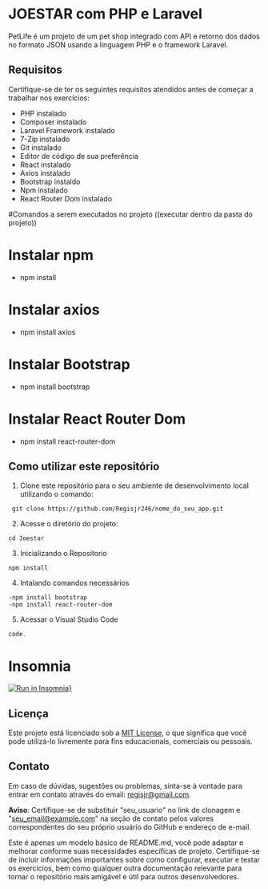 # JOESTAR com PHP e Laravel

PetLife é um projeto de um pet shop integrado com API e retorno dos dados no formato JSON usando a linguagem PHP e o framework Laravel.

## Requisitos

Certifique-se de ter os seguintes requisitos atendidos antes de começar a trabalhar nos exercícios:

- PHP instalado
- Composer instalado
- Laravel Framework instalado
- 7-Zip instalado
- Git instalado
- Editor de código de sua preferência
- React instalado
- Axios instalado
- Bootstrap instaldo
- Npm instalado
- React Router Dom instalado

#Comandos a serem executados no projeto ((executar dentro da pasta do projeto))

# Instalar npm
- npm install


# Instalar axios 
- npm install axios

# Instalar Bootstrap 
- npm install bootstrap

# Instalar React Router Dom
- npm install react-router-dom


## Como utilizar este repositório

1. Clone este repositório para o seu ambiente de desenvolvimento local utilizando o comando:
```
 git clone https://github.com/Regisjr246/nome_do_seu_app.git
```
2. Acesse o diretório do projeto:
```
cd Joestar
```
3. Inicializando o Repositorio 
```
npm install
```
4. Intalando comandos necessários
``` - npm install axios 
-npm install bootstrap
-npm install react-router-dom

```
5. Acessar o Visual Studio Code
```
code.
```
# Insomnia 
[![Run in Insomnia}](https://insomnia.rest/images/run.svg)](https://insomnia.rest/run/?label=Joestar&uri=%7B%22_type%22%3A%22export%22%2C%22__export_format%22%3A4%2C%22__export_date%22%3A%222023-11-23T17%3A16%3A10.086Z%22%2C%22__export_source%22%3A%22insomnia.desktop.app%3Av2022.7.5%22%2C%22resources%22%3A%5B%7B%22_id%22%3A%22req_643569000f7e46a8a79b33af5749b5a9%22%2C%22parentId%22%3A%22wrk_92e863e4021049178340991bd9cdc9ef%22%2C%22modified%22%3A1674483403831%2C%22created%22%3A1674483403831%2C%22url%22%3A%22%22%2C%22name%22%3A%22New%20Request%22%2C%22description%22%3A%22%22%2C%22method%22%3A%22GET%22%2C%22body%22%3A%7B%7D%2C%22parameters%22%3A%5B%5D%2C%22headers%22%3A%5B%5D%2C%22authentication%22%3A%7B%7D%2C%22metaSortKey%22%3A-1674483403831%2C%22isPrivate%22%3Afalse%2C%22settingStoreCookies%22%3Atrue%2C%22settingSendCookies%22%3Atrue%2C%22settingDisableRenderRequestBody%22%3Afalse%2C%22settingEncodeUrl%22%3Atrue%2C%22settingRebuildPath%22%3Atrue%2C%22settingFollowRedirects%22%3A%22global%22%2C%22_type%22%3A%22request%22%7D%2C%7B%22_id%22%3A%22wrk_92e863e4021049178340991bd9cdc9ef%22%2C%22parentId%22%3Anull%2C%22modified%22%3A1674483403822%2C%22created%22%3A1674483403822%2C%22name%22%3A%22New%20Document%22%2C%22description%22%3A%22%22%2C%22scope%22%3A%22design%22%2C%22_type%22%3A%22workspace%22%7D%2C%7B%22_id%22%3A%22req_c3f9fb98c0b140ea936994b84ba9d590%22%2C%22parentId%22%3A%22fld_01e54ba39d8247bc880762147988532b%22%2C%22modified%22%3A1697561288196%2C%22created%22%3A1697560716255%2C%22url%22%3A%22127.0.0.1%3A8000%2Fapi%2Fcadastro%22%2C%22name%22%3A%22CADASTRO%22%2C%22description%22%3A%22%22%2C%22method%22%3A%22POST%22%2C%22body%22%3A%7B%22mimeType%22%3A%22application%2Fjson%22%2C%22text%22%3A%22%7B%5Cn%5Ct%5Cn%5Ct%5Cn%5Ct%5C%22nome%5C%22%3A%5C%22dragojjjjn%5C%22%2C%5Cn%5Ct%5C%22celular%5C%22%3A%5C%2218981953856%5C%22%2C%5Cn%5Ct%5C%22email%5C%22%3A%5C%22regisjr246%40gmail.com%5C%22%2C%5Cn%5C%22cpf%5C%22%3A%5C%2242394425830%5C%22%2C%5Cn%5Ct%5C%22dataNascimento%5C%22%3A%5C%222000-01-01%5C%22%2C%5Cn%5Ct%5C%22cidade%5C%22%3A%5C%22sao%20Pauilo%5C%22%2C%5Cn%5Ct%5C%22estado%5C%22%3A%5C%22SP%5C%22%2C%5Cn%5Ct%5C%22pais%5C%22%3A%5C%22Brasil%5C%22%2C%5Cn%5Ct%5C%22rua%5C%22%3A%5C%22dagonnn%5C%22%2C%5Cn%5Ct%5C%22nuemro%5C%22%3A%5C%22444%5C%22%2C%5Cn%5Ct%5C%22bairro%5C%22%3A%5C%22renascer%5C%22%2C%5Cn%5Ct%5C%22cep%5C%22%3A%5C%2219470000%5C%22%2C%5Cn%5Ct%5C%22complemento%5C%22%3A%5C%22draogn%5C%22%2C%5Cn%5Ct%5C%22password%5C%22%3A%2012345644%5C%22%5Ct%5Cn%22%7D%2C%22parameters%22%3A%5B%5D%2C%22headers%22%3A%5B%7B%22name%22%3A%22Content-Type%22%2C%22value%22%3A%22application%2Fjson%22%7D%5D%2C%22authentication%22%3A%7B%7D%2C%22metaSortKey%22%3A-1697560716255%2C%22isPrivate%22%3Afalse%2C%22settingStoreCookies%22%3Atrue%2C%22settingSendCookies%22%3Atrue%2C%22settingDisableRenderRequestBody%22%3Afalse%2C%22settingEncodeUrl%22%3Atrue%2C%22settingRebuildPath%22%3Atrue%2C%22settingFollowRedirects%22%3A%22global%22%2C%22_type%22%3A%22request%22%7D%2C%7B%22_id%22%3A%22fld_01e54ba39d8247bc880762147988532b%22%2C%22parentId%22%3A%22wrk_92e863e4021049178340991bd9cdc9ef%22%2C%22modified%22%3A1697560714424%2C%22created%22%3A1697560714424%2C%22name%22%3A%22CLIENTES%22%2C%22description%22%3A%22%22%2C%22environment%22%3A%7B%7D%2C%22environmentPropertyOrder%22%3Anull%2C%22metaSortKey%22%3A-1697560714424%2C%22_type%22%3A%22request_group%22%7D%2C%7B%22_id%22%3A%22req_d1a4503e59c7487b9c8772e728afd3bd%22%2C%22parentId%22%3A%22fld_cc6a71b8874840579d046378401235d1%22%2C%22modified%22%3A1700755908462%2C%22created%22%3A1697561500769%2C%22url%22%3A%22127.0.0.1%3A8000%2Fapi%2FcadastroCliente%22%2C%22name%22%3A%22Cadastro%20Cliente%22%2C%22description%22%3A%22%22%2C%22method%22%3A%22POST%22%2C%22body%22%3A%7B%22mimeType%22%3A%22application%2Fjson%22%2C%22text%22%3A%22%7B%5Cn%5Ct%20%20%20%20%20%20%20%20%5C%22nome%5C%22%3A%5C%22dragon%5C%22%2C%5Cn%20%20%20%20%20%20%20%20%5C%22celular%5C%22%3A%5C%2218981953856%5C%22%2C%5Cn%20%20%20%20%20%20%20%20%5C%22email%5C%22%3A%5C%22regisjr246%40gmail.com%5C%22%2C%5Cn%20%20%20%20%20%20%20%20%5C%22cpf%5C%22%3A%5C%2242394425830%5C%22%2C%5Cn%20%20%20%20%20%20%20%20%5C%22dataNascimento%5C%22%3A%5C%22200-01-01%5C%22%2C%5Cn%20%20%20%20%20%20%20%20%5C%22cidade%5C%22%3A%5C%22DFGHJK%5C%22%2C%5Cn%20%20%20%20%20%20%20%20%5C%22estado%5C%22%3A%5C%22SP%5C%22%2C%5Cn%20%20%20%20%20%20%20%20%5C%22pais%5C%22%3A%5C%22dfgvhbjn%5C%22%2C%5Cn%20%20%20%20%20%20%20%20%5C%22rua%5C%22%3A%5C%22dxfcgvhbnm%5C%22%2C%5Cn%20%20%20%20%20%20%20%20%5C%22numero%5C%22%3A%5C%22222%5C%22%2C%5Cn%20%20%20%20%20%20%20%20%5C%22bairro%5C%22%3A%5C%22dsfghj%5C%22%2C%5Cn%20%20%20%20%20%20%20%20%5C%22cep%5C%22%3A%5C%2219470000%5C%22%2C%5Cn%20%20%20%20%20%20%20%20%5C%22complemento%5C%22%3A%5C%22asdfgh%5C%22%2C%5Cn%20%20%20%20%20%20%20%20%5C%22password%5C%22%3A%5C%221111%5C%22%5Cn%7D%22%7D%2C%22parameters%22%3A%5B%5D%2C%22headers%22%3A%5B%7B%22name%22%3A%22Content-Type%22%2C%22value%22%3A%22application%2Fjson%22%7D%5D%2C%22authentication%22%3A%7B%7D%2C%22metaSortKey%22%3A-1697561500769%2C%22isPrivate%22%3Afalse%2C%22settingStoreCookies%22%3Atrue%2C%22settingSendCookies%22%3Atrue%2C%22settingDisableRenderRequestBody%22%3Afalse%2C%22settingEncodeUrl%22%3Atrue%2C%22settingRebuildPath%22%3Atrue%2C%22settingFollowRedirects%22%3A%22global%22%2C%22_type%22%3A%22request%22%7D%2C%7B%22_id%22%3A%22fld_cc6a71b8874840579d046378401235d1%22%2C%22parentId%22%3A%22wrk_1f1661f243c74be58d95ce19897cf9d2%22%2C%22modified%22%3A1697561492819%2C%22created%22%3A1697561492819%2C%22name%22%3A%22Clientes%22%2C%22description%22%3A%22%22%2C%22environment%22%3A%7B%7D%2C%22environmentPropertyOrder%22%3Anull%2C%22metaSortKey%22%3A-1697561492819%2C%22_type%22%3A%22request_group%22%7D%2C%7B%22_id%22%3A%22wrk_1f1661f243c74be58d95ce19897cf9d2%22%2C%22parentId%22%3Anull%2C%22modified%22%3A1694708199871%2C%22created%22%3A1694708199871%2C%22name%22%3A%22My%20Collection%22%2C%22description%22%3A%22%22%2C%22scope%22%3A%22collection%22%2C%22_type%22%3A%22workspace%22%7D%2C%7B%22_id%22%3A%22req_bfc6f58001aa4161a477032079fbd1db%22%2C%22parentId%22%3A%22fld_cc6a71b8874840579d046378401235d1%22%2C%22modified%22%3A1700755978011%2C%22created%22%3A1697562681135%2C%22url%22%3A%22127.0.0.1%3A8000%2Fapi%2FCPF%22%2C%22name%22%3A%22Bucar%20cpf%22%2C%22description%22%3A%22%22%2C%22method%22%3A%22POST%22%2C%22body%22%3A%7B%22mimeType%22%3A%22application%2Fjson%22%2C%22text%22%3A%22%5Cn%7B%5Cn%5Ct%5C%22cpf%5C%22%3A%5C%2223%5C%22%5Cn%7D%22%7D%2C%22parameters%22%3A%5B%5D%2C%22headers%22%3A%5B%7B%22name%22%3A%22Content-Type%22%2C%22value%22%3A%22application%2Fjson%22%7D%5D%2C%22authentication%22%3A%7B%7D%2C%22metaSortKey%22%3A-1697561498409%2C%22isPrivate%22%3Afalse%2C%22settingStoreCookies%22%3Atrue%2C%22settingSendCookies%22%3Atrue%2C%22settingDisableRenderRequestBody%22%3Afalse%2C%22settingEncodeUrl%22%3Atrue%2C%22settingRebuildPath%22%3Atrue%2C%22settingFollowRedirects%22%3A%22global%22%2C%22_type%22%3A%22request%22%7D%2C%7B%22_id%22%3A%22req_75cc83799e6343c1a165306a2be66a56%22%2C%22parentId%22%3A%22fld_cc6a71b8874840579d046378401235d1%22%2C%22modified%22%3A1700756027843%2C%22created%22%3A1697562728248%2C%22url%22%3A%22127.0.0.1%3A8000%2Fapi%2Ftelefone%22%2C%22name%22%3A%22Bucar%20telefone%22%2C%22description%22%3A%22%22%2C%22method%22%3A%22POST%22%2C%22body%22%3A%7B%22mimeType%22%3A%22application%2Fjson%22%2C%22text%22%3A%22%7B%5Cn%5Ct%5C%22celular%5C%22%3A%5C%2210000000000000000000%5C%22%5Cn%7D%22%7D%2C%22parameters%22%3A%5B%5D%2C%22headers%22%3A%5B%7B%22name%22%3A%22Content-Type%22%2C%22value%22%3A%22application%2Fjson%22%7D%5D%2C%22authentication%22%3A%7B%7D%2C%22metaSortKey%22%3A-1697561497229%2C%22isPrivate%22%3Afalse%2C%22settingStoreCookies%22%3Atrue%2C%22settingSendCookies%22%3Atrue%2C%22settingDisableRenderRequestBody%22%3Afalse%2C%22settingEncodeUrl%22%3Atrue%2C%22settingRebuildPath%22%3Atrue%2C%22settingFollowRedirects%22%3A%22global%22%2C%22_type%22%3A%22request%22%7D%2C%7B%22_id%22%3A%22req_add7d5b73097492d86b72cdebe8ec912%22%2C%22parentId%22%3A%22fld_cc6a71b8874840579d046378401235d1%22%2C%22modified%22%3A1700759656797%2C%22created%22%3A1697562763859%2C%22url%22%3A%22127.0.0.1%3A8000%2Fapi%2FbuscarNomecliente%22%2C%22name%22%3A%22Bucar%20por%20nome%22%2C%22description%22%3A%22%22%2C%22method%22%3A%22POST%22%2C%22body%22%3A%7B%22mimeType%22%3A%22application%2Fjson%22%2C%22text%22%3A%22%5Cn%7B%5Cn%5Ct%5C%22nome%5C%22%3A%5C%22r%5C%22%5Cn%7D%22%7D%2C%22parameters%22%3A%5B%5D%2C%22headers%22%3A%5B%7B%22name%22%3A%22Content-Type%22%2C%22value%22%3A%22application%2Fjson%22%7D%5D%2C%22authentication%22%3A%7B%7D%2C%22metaSortKey%22%3A-1697561496639%2C%22isPrivate%22%3Afalse%2C%22settingStoreCookies%22%3Atrue%2C%22settingSendCookies%22%3Atrue%2C%22settingDisableRenderRequestBody%22%3Afalse%2C%22settingEncodeUrl%22%3Atrue%2C%22settingRebuildPath%22%3Atrue%2C%22settingFollowRedirects%22%3A%22global%22%2C%22_type%22%3A%22request%22%7D%2C%7B%22_id%22%3A%22req_9206cdcba529472ba90701bfb59540db%22%2C%22parentId%22%3A%22fld_cc6a71b8874840579d046378401235d1%22%2C%22modified%22%3A1700756089346%2C%22created%22%3A1697562793606%2C%22url%22%3A%22127.0.0.1%3A8000%2Fapi%2Fcep%22%2C%22name%22%3A%22Bucar%20por%20cep%22%2C%22description%22%3A%22%22%2C%22method%22%3A%22POST%22%2C%22body%22%3A%7B%22mimeType%22%3A%22application%2Fjson%22%2C%22text%22%3A%22%5Cn%7B%5Cn%5Ct%5Cn%5Ct%5C%22cep%5C%22%3A%5C%22470%5C%22%5Cn%7D%22%7D%2C%22parameters%22%3A%5B%5D%2C%22headers%22%3A%5B%7B%22name%22%3A%22Content-Type%22%2C%22value%22%3A%22application%2Fjson%22%7D%5D%2C%22authentication%22%3A%7B%7D%2C%22metaSortKey%22%3A-1697561496344%2C%22isPrivate%22%3Afalse%2C%22settingStoreCookies%22%3Atrue%2C%22settingSendCookies%22%3Atrue%2C%22settingDisableRenderRequestBody%22%3Afalse%2C%22settingEncodeUrl%22%3Atrue%2C%22settingRebuildPath%22%3Atrue%2C%22settingFollowRedirects%22%3A%22global%22%2C%22_type%22%3A%22request%22%7D%2C%7B%22_id%22%3A%22req_245614f342da47a18aa503d8b4bc34c1%22%2C%22parentId%22%3A%22fld_cc6a71b8874840579d046378401235d1%22%2C%22modified%22%3A1700756060574%2C%22created%22%3A1697562815217%2C%22url%22%3A%22127.0.0.1%3A8000%2Fapi%2Femail%22%2C%22name%22%3A%22Bucar%20por%20email%22%2C%22description%22%3A%22%22%2C%22method%22%3A%22POST%22%2C%22body%22%3A%7B%22mimeType%22%3A%22application%2Fjson%22%2C%22text%22%3A%22%7B%5Cn%5Ct%5C%22email%5C%22%3A%5C%22eeeeeeeeeeeeeer%5C%22%5Cn%7D%5Cn%22%7D%2C%22parameters%22%3A%5B%5D%2C%22headers%22%3A%5B%7B%22name%22%3A%22Content-Type%22%2C%22value%22%3A%22application%2Fjson%22%7D%5D%2C%22authentication%22%3A%7B%7D%2C%22metaSortKey%22%3A-1697561496196.5%2C%22isPrivate%22%3Afalse%2C%22settingStoreCookies%22%3Atrue%2C%22settingSendCookies%22%3Atrue%2C%22settingDisableRenderRequestBody%22%3Afalse%2C%22settingEncodeUrl%22%3Atrue%2C%22settingRebuildPath%22%3Atrue%2C%22settingFollowRedirects%22%3A%22global%22%2C%22_type%22%3A%22request%22%7D%2C%7B%22_id%22%3A%22req_bf158658199742f892437c1c855f2a70%22%2C%22parentId%22%3A%22fld_cc6a71b8874840579d046378401235d1%22%2C%22modified%22%3A1700757261773%2C%22created%22%3A1697562851024%2C%22url%22%3A%22127.0.0.1%3A8000%2Fapi%2FupdateCliente%22%2C%22name%22%3A%22Atualizar%20Cliente%22%2C%22description%22%3A%22%22%2C%22method%22%3A%22PUT%22%2C%22body%22%3A%7B%22mimeType%22%3A%22application%2Fjson%22%2C%22text%22%3A%22%7B%5Cn%5Ct%20%20%20%20%20%20%20%20%5C%22id%5C%22%3A%5C%223%5C%22%2C%5Cn%5Ct%5C%22nome%5C%22%3A%5C%22dragossn%5C%22%2C%5Cn%20%20%20%20%20%20%20%20%5C%22celular%5C%22%3A%5C%2212981953856%5C%22%2C%5Cn%20%20%20%20%20%20%20%20%5C%22email%5C%22%3A%5C%22regeisjr246%40gmail.com%5C%22%2C%5Cn%20%20%20%20%20%20%20%20%5C%22cpf%5C%22%3A%5C%2242394225830%5C%22%2C%5Cn%20%20%20%20%20%20%20%20%5C%22dataNascimento%5C%22%3A%5C%22200-01-01%5C%22%2C%5Cn%20%20%20%20%20%20%20%20%5C%22cidade%5C%22%3A%5C%22DFGHJK%5C%22%2C%5Cn%20%20%20%20%20%20%20%20%5C%22estado%5C%22%3A%5C%22SP%5C%22%2C%5Cn%20%20%20%20%20%20%20%20%5C%22pais%5C%22%3A%5C%22dfgvhbjn%5C%22%2C%5Cn%20%20%20%20%20%20%20%20%5C%22rua%5C%22%3A%5C%22dxfcgvhbnm%5C%22%2C%5Cn%20%20%20%20%20%20%20%20%5C%22numero%5C%22%3A%5C%22222%5C%22%2C%5Cn%20%20%20%20%20%20%20%20%5C%22bairro%5C%22%3A%5C%22dsfghj%5C%22%2C%5Cn%20%20%20%20%20%20%20%20%5C%22cep%5C%22%3A%5C%2219470000%5C%22%2C%5Cn%20%20%20%20%20%20%20%20%5C%22complemento%5C%22%3A%5C%22asdfgh%5C%22%2C%5Cn%20%20%20%20%20%20%20%20%5C%22password%5C%22%3A%5C%221111%5C%22%5Cn%7D%22%7D%2C%22parameters%22%3A%5B%5D%2C%22headers%22%3A%5B%7B%22name%22%3A%22Content-Type%22%2C%22value%22%3A%22application%2Fjson%22%7D%5D%2C%22authentication%22%3A%7B%7D%2C%22metaSortKey%22%3A-1697561496122.75%2C%22isPrivate%22%3Afalse%2C%22settingStoreCookies%22%3Atrue%2C%22settingSendCookies%22%3Atrue%2C%22settingDisableRenderRequestBody%22%3Afalse%2C%22settingEncodeUrl%22%3Atrue%2C%22settingRebuildPath%22%3Atrue%2C%22settingFollowRedirects%22%3A%22global%22%2C%22_type%22%3A%22request%22%7D%2C%7B%22_id%22%3A%22req_43c420c27f674a99b230269c0033e713%22%2C%22parentId%22%3A%22fld_cc6a71b8874840579d046378401235d1%22%2C%22modified%22%3A1700757267971%2C%22created%22%3A1697563428961%2C%22url%22%3A%22127.0.0.1%3A8000%2Fapi%2Fexcluir%2F3%22%2C%22name%22%3A%22Deletando%20Cliente%22%2C%22description%22%3A%22%22%2C%22method%22%3A%22DELETE%22%2C%22body%22%3A%7B%22mimeType%22%3A%22application%2Fjson%22%2C%22text%22%3A%22%5Cn%22%7D%2C%22parameters%22%3A%5B%5D%2C%22headers%22%3A%5B%7B%22name%22%3A%22Content-Type%22%2C%22value%22%3A%22application%2Fjson%22%7D%5D%2C%22authentication%22%3A%7B%7D%2C%22metaSortKey%22%3A-1697561496085.875%2C%22isPrivate%22%3Afalse%2C%22settingStoreCookies%22%3Atrue%2C%22settingSendCookies%22%3Atrue%2C%22settingDisableRenderRequestBody%22%3Afalse%2C%22settingEncodeUrl%22%3Atrue%2C%22settingRebuildPath%22%3Atrue%2C%22settingFollowRedirects%22%3A%22global%22%2C%22_type%22%3A%22request%22%7D%2C%7B%22_id%22%3A%22req_c913a7285520440492509c4a6563b073%22%2C%22parentId%22%3A%22fld_cc6a71b8874840579d046378401235d1%22%2C%22modified%22%3A1700757385588%2C%22created%22%3A1700757287850%2C%22url%22%3A%22127.0.0.1%3A8000%2Fapi%2Fsenha%2Fclientes%22%2C%22name%22%3A%22Redefinir%20senha%22%2C%22description%22%3A%22%22%2C%22method%22%3A%22POST%22%2C%22body%22%3A%7B%22mimeType%22%3A%22application%2Fjson%22%2C%22text%22%3A%22%7B%5Cn%5Ct%5C%22email%5C%22%3A%5C%22regisjr246%40gmail.com%5C%22%5Cn%7D%22%7D%2C%22parameters%22%3A%5B%5D%2C%22headers%22%3A%5B%7B%22name%22%3A%22Content-Type%22%2C%22value%22%3A%22application%2Fjson%22%7D%5D%2C%22authentication%22%3A%7B%7D%2C%22metaSortKey%22%3A-1700757287850%2C%22isPrivate%22%3Afalse%2C%22settingStoreCookies%22%3Atrue%2C%22settingSendCookies%22%3Atrue%2C%22settingDisableRenderRequestBody%22%3Afalse%2C%22settingEncodeUrl%22%3Atrue%2C%22settingRebuildPath%22%3Atrue%2C%22settingFollowRedirects%22%3A%22global%22%2C%22_type%22%3A%22request%22%7D%2C%7B%22_id%22%3A%22req_dbc0432bd80646a38c40cebac80ef241%22%2C%22parentId%22%3A%22fld_cc6a71b8874840579d046378401235d1%22%2C%22modified%22%3A1700757493433%2C%22created%22%3A1700757471521%2C%22url%22%3A%22127.0.0.1%3A8000%2Fapi%2FpesquisarPorIdCleinte%2F4%22%2C%22name%22%3A%22New%20Request%22%2C%22description%22%3A%22%22%2C%22method%22%3A%22GET%22%2C%22body%22%3A%7B%7D%2C%22parameters%22%3A%5B%5D%2C%22headers%22%3A%5B%5D%2C%22authentication%22%3A%7B%7D%2C%22metaSortKey%22%3A-1700757471521%2C%22isPrivate%22%3Afalse%2C%22settingStoreCookies%22%3Atrue%2C%22settingSendCookies%22%3Atrue%2C%22settingDisableRenderRequestBody%22%3Afalse%2C%22settingEncodeUrl%22%3Atrue%2C%22settingRebuildPath%22%3Atrue%2C%22settingFollowRedirects%22%3A%22global%22%2C%22_type%22%3A%22request%22%7D%2C%7B%22_id%22%3A%22req_05992c360216437d8b58ee320f7cd676%22%2C%22parentId%22%3A%22fld_cc6a71b8874840579d046378401235d1%22%2C%22modified%22%3A1700757576994%2C%22created%22%3A1700757513321%2C%22url%22%3A%22127.0.0.1%3A8000%2Fapi%2FvisualizarCadastroCliente%22%2C%22name%22%3A%22Visualizar%20todos%20cadastros%22%2C%22description%22%3A%22%22%2C%22method%22%3A%22GET%22%2C%22body%22%3A%7B%7D%2C%22parameters%22%3A%5B%5D%2C%22headers%22%3A%5B%5D%2C%22authentication%22%3A%7B%7D%2C%22metaSortKey%22%3A-1700757513321%2C%22isPrivate%22%3Afalse%2C%22settingStoreCookies%22%3Atrue%2C%22settingSendCookies%22%3Atrue%2C%22settingDisableRenderRequestBody%22%3Afalse%2C%22settingEncodeUrl%22%3Atrue%2C%22settingRebuildPath%22%3Atrue%2C%22settingFollowRedirects%22%3A%22global%22%2C%22_type%22%3A%22request%22%7D%2C%7B%22_id%22%3A%22req_f305596dc9474456ba45a4b02acf8b6a%22%2C%22parentId%22%3A%22fld_453a137e9c79420aa7a2f26450903f23%22%2C%22modified%22%3A1700757790535%2C%22created%22%3A1697563530526%2C%22url%22%3A%22127.0.0.1%3A8000%2Fapi%2FcadastrarServico%22%2C%22name%22%3A%22CADASTRO%20SERVI%C3%87O%22%2C%22description%22%3A%22%22%2C%22method%22%3A%22POST%22%2C%22body%22%3A%7B%22mimeType%22%3A%22application%2Fjson%22%2C%22text%22%3A%22%7B%5Cn%5Ct%5C%22nome%5C%22%3A%5C%22reNNNNGBHNJMgo%5C%22%2C%5Cn%5Ct%5C%22preco%5C%22%20%3A%20%5C%22500.00%5C%22%2C%5Cn%5Ct%5C%22duracao%5C%22%3A%20%5C%2260%5C%22%2C%5Cn%5Ct%5C%22descricao%5C%22%3A%20%5C%22cha44pinha%5C%22%5Cn%7D%22%7D%2C%22parameters%22%3A%5B%5D%2C%22headers%22%3A%5B%7B%22name%22%3A%22Content-Type%22%2C%22value%22%3A%22application%2Fjson%22%7D%5D%2C%22authentication%22%3A%7B%7D%2C%22metaSortKey%22%3A-1697563530526%2C%22isPrivate%22%3Afalse%2C%22settingStoreCookies%22%3Atrue%2C%22settingSendCookies%22%3Atrue%2C%22settingDisableRenderRequestBody%22%3Afalse%2C%22settingEncodeUrl%22%3Atrue%2C%22settingRebuildPath%22%3Atrue%2C%22settingFollowRedirects%22%3A%22global%22%2C%22_type%22%3A%22request%22%7D%2C%7B%22_id%22%3A%22fld_453a137e9c79420aa7a2f26450903f23%22%2C%22parentId%22%3A%22wrk_1f1661f243c74be58d95ce19897cf9d2%22%2C%22modified%22%3A1697563496783%2C%22created%22%3A1697563496783%2C%22name%22%3A%22SERVICO%22%2C%22description%22%3A%22%22%2C%22environment%22%3A%7B%7D%2C%22environmentPropertyOrder%22%3Anull%2C%22metaSortKey%22%3A-1697563496783%2C%22_type%22%3A%22request_group%22%7D%2C%7B%22_id%22%3A%22req_b1fbb945432e4c3788b44ebca3640564%22%2C%22parentId%22%3A%22fld_453a137e9c79420aa7a2f26450903f23%22%2C%22modified%22%3A1700758764656%2C%22created%22%3A1697563593301%2C%22url%22%3A%22127.0.0.1%3A8000%2Fapi%2Fdelete%2F2%22%2C%22name%22%3A%22DELETAR%20SERVI%C3%87O%22%2C%22description%22%3A%22%22%2C%22method%22%3A%22DELETE%22%2C%22body%22%3A%7B%22mimeType%22%3A%22application%2Fjson%22%2C%22text%22%3A%22%22%7D%2C%22parameters%22%3A%5B%5D%2C%22headers%22%3A%5B%7B%22name%22%3A%22Content-Type%22%2C%22value%22%3A%22application%2Fjson%22%7D%5D%2C%22authentication%22%3A%7B%7D%2C%22metaSortKey%22%3A-1697563593301%2C%22isPrivate%22%3Afalse%2C%22settingStoreCookies%22%3Atrue%2C%22settingSendCookies%22%3Atrue%2C%22settingDisableRenderRequestBody%22%3Afalse%2C%22settingEncodeUrl%22%3Atrue%2C%22settingRebuildPath%22%3Atrue%2C%22settingFollowRedirects%22%3A%22global%22%2C%22_type%22%3A%22request%22%7D%2C%7B%22_id%22%3A%22req_5b8c3da3c82d47f09f048712295d6d63%22%2C%22parentId%22%3A%22fld_453a137e9c79420aa7a2f26450903f23%22%2C%22modified%22%3A1700759622448%2C%22created%22%3A1697565468639%2C%22url%22%3A%22127.0.0.1%3A8000%2Fapi%2FupdateServico%22%2C%22name%22%3A%22ATUALIZAR%20SERVI%C3%87O%22%2C%22description%22%3A%22%22%2C%22method%22%3A%22PUT%22%2C%22body%22%3A%7B%22mimeType%22%3A%22application%2Fjson%22%2C%22text%22%3A%22%7B%5Cn%5Ct%5C%22id%5C%22%3A%5C%223%5C%22%2C%5Cn%5Ct%5Ct%5C%22nome%5C%22%3A%5C%22REwwwGINwwwwALDO%5C%22%2C%5Cn%5Ct%5C%22preco%5C%22%20%3A%20%5C%2250000.00%5C%22%2C%5Cn%5Ct%5C%22duracao%5C%22%3A%20%5C%226000%5C%22%2C%5Cn%5Ct%5C%22descricao%5C%22%3A%20%5C%22chEEEa44pinha%5C%22%5Cn%7D%22%7D%2C%22parameters%22%3A%5B%5D%2C%22headers%22%3A%5B%7B%22name%22%3A%22Content-Type%22%2C%22value%22%3A%22application%2Fjson%22%7D%5D%2C%22authentication%22%3A%7B%7D%2C%22metaSortKey%22%3A-1697563561913.5%2C%22isPrivate%22%3Afalse%2C%22settingStoreCookies%22%3Atrue%2C%22settingSendCookies%22%3Atrue%2C%22settingDisableRenderRequestBody%22%3Afalse%2C%22settingEncodeUrl%22%3Atrue%2C%22settingRebuildPath%22%3Atrue%2C%22settingFollowRedirects%22%3A%22global%22%2C%22_type%22%3A%22request%22%7D%2C%7B%22_id%22%3A%22req_64e9b00c93f9477697546b5542a8c1bf%22%2C%22parentId%22%3A%22fld_453a137e9c79420aa7a2f26450903f23%22%2C%22modified%22%3A1700757871384%2C%22created%22%3A1697565632628%2C%22url%22%3A%22127.0.0.1%3A8000%2Fapi%2FbuscarNome%22%2C%22name%22%3A%22BUSCAR%20por%20nome%22%2C%22description%22%3A%22%22%2C%22method%22%3A%22POST%22%2C%22body%22%3A%7B%22mimeType%22%3A%22application%2Fjson%22%2C%22text%22%3A%22%7B%5Cn%5Ct%5C%22nome%5C%22%3A%5C%22r%5C%22%5Cn%7D%22%7D%2C%22parameters%22%3A%5B%5D%2C%22headers%22%3A%5B%7B%22name%22%3A%22Content-Type%22%2C%22value%22%3A%22application%2Fjson%22%7D%5D%2C%22authentication%22%3A%7B%7D%2C%22metaSortKey%22%3A-1697563546219.75%2C%22isPrivate%22%3Afalse%2C%22settingStoreCookies%22%3Atrue%2C%22settingSendCookies%22%3Atrue%2C%22settingDisableRenderRequestBody%22%3Afalse%2C%22settingEncodeUrl%22%3Atrue%2C%22settingRebuildPath%22%3Atrue%2C%22settingFollowRedirects%22%3A%22global%22%2C%22_type%22%3A%22request%22%7D%2C%7B%22_id%22%3A%22req_e3d7e510ccf648af9aec28bba4ef1313%22%2C%22parentId%22%3A%22fld_453a137e9c79420aa7a2f26450903f23%22%2C%22modified%22%3A1700757908000%2C%22created%22%3A1697566069192%2C%22url%22%3A%22127.0.0.1%3A8000%2Fapi%2Fpesquisar%22%2C%22name%22%3A%22BUSCAR%20POR%20DESCRICAO%22%2C%22description%22%3A%22%22%2C%22method%22%3A%22POST%22%2C%22body%22%3A%7B%22mimeType%22%3A%22application%2Fjson%22%2C%22text%22%3A%22%7B%5Cn%5Ct%5C%22descricao%5C%22%3A%5C%22a%5C%22%5Cn%7D%22%7D%2C%22parameters%22%3A%5B%5D%2C%22headers%22%3A%5B%7B%22name%22%3A%22Content-Type%22%2C%22value%22%3A%22application%2Fjson%22%7D%5D%2C%22authentication%22%3A%7B%7D%2C%22metaSortKey%22%3A-1697563538372.875%2C%22isPrivate%22%3Afalse%2C%22settingStoreCookies%22%3Atrue%2C%22settingSendCookies%22%3Atrue%2C%22settingDisableRenderRequestBody%22%3Afalse%2C%22settingEncodeUrl%22%3Atrue%2C%22settingRebuildPath%22%3Atrue%2C%22settingFollowRedirects%22%3A%22global%22%2C%22_type%22%3A%22request%22%7D%2C%7B%22_id%22%3A%22req_8b91d29c7a7345bf80d24733d4f557d0%22%2C%22parentId%22%3A%22fld_453a137e9c79420aa7a2f26450903f23%22%2C%22modified%22%3A1700758002075%2C%22created%22%3A1700757962665%2C%22url%22%3A%22127.0.0.1%3A8000%2Fapi%2FvisualizarServico%22%2C%22name%22%3A%22VISUALIZAR%20TODOS%20OS%20CADASTROS%22%2C%22description%22%3A%22%22%2C%22method%22%3A%22GET%22%2C%22body%22%3A%7B%7D%2C%22parameters%22%3A%5B%5D%2C%22headers%22%3A%5B%5D%2C%22authentication%22%3A%7B%7D%2C%22metaSortKey%22%3A-1700757962665%2C%22isPrivate%22%3Afalse%2C%22settingStoreCookies%22%3Atrue%2C%22settingSendCookies%22%3Atrue%2C%22settingDisableRenderRequestBody%22%3Afalse%2C%22settingEncodeUrl%22%3Atrue%2C%22settingRebuildPath%22%3Atrue%2C%22settingFollowRedirects%22%3A%22global%22%2C%22_type%22%3A%22request%22%7D%2C%7B%22_id%22%3A%22req_fcf6c2b7ce854792a0f591c7de9144ca%22%2C%22parentId%22%3A%22fld_453a137e9c79420aa7a2f26450903f23%22%2C%22modified%22%3A1700758778731%2C%22created%22%3A1700758007341%2C%22url%22%3A%22127.0.0.1%3A8000%2Fapi%2FpesquisarPorIdServico%2F3%22%2C%22name%22%3A%22PESQUISAR%20POR%20ID%22%2C%22description%22%3A%22%22%2C%22method%22%3A%22GET%22%2C%22body%22%3A%7B%7D%2C%22parameters%22%3A%5B%5D%2C%22headers%22%3A%5B%5D%2C%22authentication%22%3A%7B%7D%2C%22metaSortKey%22%3A-1700758007341%2C%22isPrivate%22%3Afalse%2C%22settingStoreCookies%22%3Atrue%2C%22settingSendCookies%22%3Atrue%2C%22settingDisableRenderRequestBody%22%3Afalse%2C%22settingEncodeUrl%22%3Atrue%2C%22settingRebuildPath%22%3Atrue%2C%22settingFollowRedirects%22%3A%22global%22%2C%22_type%22%3A%22request%22%7D%2C%7B%22_id%22%3A%22req_ccd6cca7c8a44da4809eed4091fe3a08%22%2C%22parentId%22%3A%22fld_e27edb6b3ecd4ab6811941428ee8c306%22%2C%22modified%22%3A1700758156891%2C%22created%22%3A1697566263210%2C%22url%22%3A%22127.0.0.1%3A8000%2Fapi%2FcadastroProfissional%22%2C%22name%22%3A%22Cadastro%20%22%2C%22description%22%3A%22%22%2C%22method%22%3A%22POST%22%2C%22body%22%3A%7B%22mimeType%22%3A%22application%2Fjson%22%2C%22text%22%3A%22%7B%5Cn%5Ct%20%20%20%20%20%5Ct%5C%22nome%5C%22%3A%20%5C%22dragon%5C%22%2C%5Cn%5Ct%5Ct%5Ct%5C%22celular%5C%22%3A%20%5C%2218981953856%5C%22%2C%5Cn%5Ct%5Ct%5Ct%5C%22email%5C%22%3A%20%5C%22regisjr246%40gmail.com%5C%22%2C%5Cn%5Ct%5Ct%5Ct%5C%22cpf%5C%22%3A%20%5C%2242394425830%5C%22%2C%5Cn%5Ct%5Ct%5Ct%5C%22dataNascimento%5C%22%3A%20%5C%220200-01-01%5C%22%2C%5Cn%5Ct%5Ct%5Ct%5C%22cidade%5C%22%3A%20%5C%22DFGHJK%5C%22%2C%5Cn%5Ct%5Ct%5Ct%5C%22estado%5C%22%3A%20%5C%22SP%5C%22%2C%5Cn%5Ct%5Ct%5Ct%5C%22pais%5C%22%3A%20%5C%22dfgvhbjn%5C%22%2C%5Cn%5Ct%5Ct%5Ct%5C%22rua%5C%22%3A%20%5C%22dxfcgvhbnm%5C%22%2C%5Cn%5Ct%5Ct%5Ct%5C%22numero%5C%22%3A%20%5C%22222%5C%22%2C%5Cn%5Ct%5Ct%5Ct%5C%22bairro%5C%22%3A%20%5C%22dsfghj%5C%22%2C%5Cn%5Ct%5Ct%5Ct%5C%22cep%5C%22%3A%20%5C%2219470000%5C%22%2C%5Cn%5Ct%5Ct%5Ct%5C%22complemento%5C%22%3A%20%5C%22asdfgh%5C%22%2C%5Cn%5Ct%5Ct%5Ct%5C%22password%5C%22%3A%20%5C%2212345678%5C%22%2C%5Cn%5Ct%5Ct%5Ct%5C%22salario%5C%22%3A%20%5C%221000.00%5C%22%5Cn%7D%22%7D%2C%22parameters%22%3A%5B%5D%2C%22headers%22%3A%5B%7B%22name%22%3A%22Content-Type%22%2C%22value%22%3A%22application%2Fjson%22%7D%5D%2C%22authentication%22%3A%7B%7D%2C%22metaSortKey%22%3A-1697566263210%2C%22isPrivate%22%3Afalse%2C%22settingStoreCookies%22%3Atrue%2C%22settingSendCookies%22%3Atrue%2C%22settingDisableRenderRequestBody%22%3Afalse%2C%22settingEncodeUrl%22%3Atrue%2C%22settingRebuildPath%22%3Atrue%2C%22settingFollowRedirects%22%3A%22global%22%2C%22_type%22%3A%22request%22%7D%2C%7B%22_id%22%3A%22fld_e27edb6b3ecd4ab6811941428ee8c306%22%2C%22parentId%22%3A%22wrk_1f1661f243c74be58d95ce19897cf9d2%22%2C%22modified%22%3A1697566260155%2C%22created%22%3A1697566260155%2C%22name%22%3A%22Profissional%22%2C%22description%22%3A%22%22%2C%22environment%22%3A%7B%7D%2C%22environmentPropertyOrder%22%3Anull%2C%22metaSortKey%22%3A-1697566260155%2C%22_type%22%3A%22request_group%22%7D%2C%7B%22_id%22%3A%22req_ab63b6e5b1e64d7ebd2c58c99d6f6880%22%2C%22parentId%22%3A%22fld_e27edb6b3ecd4ab6811941428ee8c306%22%2C%22modified%22%3A1700758230709%2C%22created%22%3A1700758174825%2C%22url%22%3A%22127.0.0.1%3A8000%2Fapi%2Fsenha%2Fprofissional%22%2C%22name%22%3A%22REDEFINIR%20SENHA%22%2C%22description%22%3A%22%22%2C%22method%22%3A%22POST%22%2C%22body%22%3A%7B%22mimeType%22%3A%22application%2Fjson%22%2C%22text%22%3A%22%7B%5Cn%5Ct%20%20%20%20%20%5Cn%5Ct%5Ct%5Ct%5C%22email%5C%22%3A%20%5C%22regisjr246%40gmail.com%5C%22%2C%5Cn%5Ct%5Ct%22%7D%2C%22parameters%22%3A%5B%5D%2C%22headers%22%3A%5B%7B%22name%22%3A%22Content-Type%22%2C%22value%22%3A%22application%2Fjson%22%7D%5D%2C%22authentication%22%3A%7B%7D%2C%22metaSortKey%22%3A-1697564928255.5%2C%22isPrivate%22%3Afalse%2C%22settingStoreCookies%22%3Atrue%2C%22settingSendCookies%22%3Atrue%2C%22settingDisableRenderRequestBody%22%3Afalse%2C%22settingEncodeUrl%22%3Atrue%2C%22settingRebuildPath%22%3Atrue%2C%22settingFollowRedirects%22%3A%22global%22%2C%22_type%22%3A%22request%22%7D%2C%7B%22_id%22%3A%22req_bb927d61f56d4cdbb6a8a3d13b3d67ed%22%2C%22parentId%22%3A%22fld_e27edb6b3ecd4ab6811941428ee8c306%22%2C%22modified%22%3A1700758283030%2C%22created%22%3A1700758255695%2C%22url%22%3A%22127.0.0.1%3A8000%2Fapi%2FpesquisarPorProfissional%22%2C%22name%22%3A%22PESQUISAR%20POR%20NOME%22%2C%22description%22%3A%22%22%2C%22method%22%3A%22POST%22%2C%22body%22%3A%7B%22mimeType%22%3A%22application%2Fjson%22%2C%22text%22%3A%22%7B%5Cn%5Ct%20%20%20%20%20%5Ct%5C%22nome%5C%22%3A%20%5C%221112354657585858%5C%22%5Cn%5Ct%5Ct%5Ct%5Cn%7D%22%7D%2C%22parameters%22%3A%5B%5D%2C%22headers%22%3A%5B%7B%22name%22%3A%22Content-Type%22%2C%22value%22%3A%22application%2Fjson%22%7D%5D%2C%22authentication%22%3A%7B%7D%2C%22metaSortKey%22%3A-1697565595732.75%2C%22isPrivate%22%3Afalse%2C%22settingStoreCookies%22%3Atrue%2C%22settingSendCookies%22%3Atrue%2C%22settingDisableRenderRequestBody%22%3Afalse%2C%22settingEncodeUrl%22%3Atrue%2C%22settingRebuildPath%22%3Atrue%2C%22settingFollowRedirects%22%3A%22global%22%2C%22_type%22%3A%22request%22%7D%2C%7B%22_id%22%3A%22req_49d5b618fa1f4ab69d62af7b6c22f36c%22%2C%22parentId%22%3A%22fld_e27edb6b3ecd4ab6811941428ee8c306%22%2C%22modified%22%3A1700758322792%2C%22created%22%3A1700758311976%2C%22url%22%3A%22127.0.0.1%3A8000%2Fapi%2FvisualizarProfissional%22%2C%22name%22%3A%22VISUALIZAR%20TODOS%20OS%20PROFISSIONAIS%22%2C%22description%22%3A%22%22%2C%22method%22%3A%22GET%22%2C%22body%22%3A%7B%22mimeType%22%3A%22application%2Fjson%22%2C%22text%22%3A%22%22%7D%2C%22parameters%22%3A%5B%5D%2C%22headers%22%3A%5B%7B%22name%22%3A%22Content-Type%22%2C%22value%22%3A%22application%2Fjson%22%7D%5D%2C%22authentication%22%3A%7B%7D%2C%22metaSortKey%22%3A-1697565261994.125%2C%22isPrivate%22%3Afalse%2C%22settingStoreCookies%22%3Atrue%2C%22settingSendCookies%22%3Atrue%2C%22settingDisableRenderRequestBody%22%3Afalse%2C%22settingEncodeUrl%22%3Atrue%2C%22settingRebuildPath%22%3Atrue%2C%22settingFollowRedirects%22%3A%22global%22%2C%22_type%22%3A%22request%22%7D%2C%7B%22_id%22%3A%22req_ea25fb775c624c918c6fff53ca57120c%22%2C%22parentId%22%3A%22fld_e27edb6b3ecd4ab6811941428ee8c306%22%2C%22modified%22%3A1700758384385%2C%22created%22%3A1700758340548%2C%22url%22%3A%22127.0.0.1%3A8000%2Fapi%2FpesquisarPorCpf%22%2C%22name%22%3A%22PESQUISAR%20POR%20CPF%22%2C%22description%22%3A%22%22%2C%22method%22%3A%22POST%22%2C%22body%22%3A%7B%22mimeType%22%3A%22application%2Fjson%22%2C%22text%22%3A%22%7B%5Cn%5Ct%20%20%20%20%20%5Ct%5C%22cpf%5C%22%3A%20%5C%22232323523%5C%22%5Cn%5Ct%5Ct%5Ct%5Cn%7D%22%7D%2C%22parameters%22%3A%5B%5D%2C%22headers%22%3A%5B%7B%22name%22%3A%22Content-Type%22%2C%22value%22%3A%22application%2Fjson%22%7D%5D%2C%22authentication%22%3A%7B%7D%2C%22metaSortKey%22%3A-1697565428863.4375%2C%22isPrivate%22%3Afalse%2C%22settingStoreCookies%22%3Atrue%2C%22settingSendCookies%22%3Atrue%2C%22settingDisableRenderRequestBody%22%3Afalse%2C%22settingEncodeUrl%22%3Atrue%2C%22settingRebuildPath%22%3Atrue%2C%22settingFollowRedirects%22%3A%22global%22%2C%22_type%22%3A%22request%22%7D%2C%7B%22_id%22%3A%22req_ca9c89a00b9a46aa91abdaa6ed84b99a%22%2C%22parentId%22%3A%22fld_e27edb6b3ecd4ab6811941428ee8c306%22%2C%22modified%22%3A1700758445151%2C%22created%22%3A1700758424606%2C%22url%22%3A%22127.0.0.1%3A8000%2Fapi%2FPesquisarPorCelular%22%2C%22name%22%3A%22PESQUISAR%20POR%20CELULAR%22%2C%22description%22%3A%22%22%2C%22method%22%3A%22POST%22%2C%22body%22%3A%7B%22mimeType%22%3A%22application%2Fjson%22%2C%22text%22%3A%22%7B%5Cn%5Ct%20%20%20%20%20%5Ct%5C%22celular%5C%22%3A%20%5C%221%5C%22%5Cn%5Ct%5Ct%5Ct%5Cn%7D%22%7D%2C%22parameters%22%3A%5B%5D%2C%22headers%22%3A%5B%7B%22name%22%3A%22Content-Type%22%2C%22value%22%3A%22application%2Fjson%22%7D%5D%2C%22authentication%22%3A%7B%7D%2C%22metaSortKey%22%3A-1697565345428.7812%2C%22isPrivate%22%3Afalse%2C%22settingStoreCookies%22%3Atrue%2C%22settingSendCookies%22%3Atrue%2C%22settingDisableRenderRequestBody%22%3Afalse%2C%22settingEncodeUrl%22%3Atrue%2C%22settingRebuildPath%22%3Atrue%2C%22settingFollowRedirects%22%3A%22global%22%2C%22_type%22%3A%22request%22%7D%2C%7B%22_id%22%3A%22req_b39e98556f6d4b1d95481fc01a40f7b0%22%2C%22parentId%22%3A%22fld_e27edb6b3ecd4ab6811941428ee8c306%22%2C%22modified%22%3A1700758479216%2C%22created%22%3A1700758458068%2C%22url%22%3A%22127.0.0.1%3A8000%2Fapi%2FPesquisarPorEmail%22%2C%22name%22%3A%22PESQUISAR%20POR%20EMAIL%22%2C%22description%22%3A%22%22%2C%22method%22%3A%22POST%22%2C%22body%22%3A%7B%22mimeType%22%3A%22application%2Fjson%22%2C%22text%22%3A%22%7B%5Cn%5Ct%20%20%20%20%20%5Ct%5C%22email%5C%22%3A%20%5C%22rddddddddddde%5C%22%5Cn%5Ct%5Ct%5Ct%5Cn%7D%22%7D%2C%22parameters%22%3A%5B%5D%2C%22headers%22%3A%5B%7B%22name%22%3A%22Content-Type%22%2C%22value%22%3A%22application%2Fjson%22%7D%5D%2C%22authentication%22%3A%7B%7D%2C%22metaSortKey%22%3A-1697565303711.4531%2C%22isPrivate%22%3Afalse%2C%22settingStoreCookies%22%3Atrue%2C%22settingSendCookies%22%3Atrue%2C%22settingDisableRenderRequestBody%22%3Afalse%2C%22settingEncodeUrl%22%3Atrue%2C%22settingRebuildPath%22%3Atrue%2C%22settingFollowRedirects%22%3A%22global%22%2C%22_type%22%3A%22request%22%7D%2C%7B%22_id%22%3A%22req_f0818a82dd6641f29333494d747c3ccd%22%2C%22parentId%22%3A%22fld_e27edb6b3ecd4ab6811941428ee8c306%22%2C%22modified%22%3A1700758592829%2C%22created%22%3A1700758502020%2C%22url%22%3A%22127.0.0.1%3A8000%2Fapi%2FupdateProfissional%22%2C%22name%22%3A%22EDITAR%20FICHA%22%2C%22description%22%3A%22%22%2C%22method%22%3A%22PUT%22%2C%22body%22%3A%7B%22mimeType%22%3A%22application%2Fjson%22%2C%22text%22%3A%22%7B%5C%22id%5C%22%3A%5C%227%5C%22%2C%5Cn%5Ct%20%20%20%20%20%5Ct%5C%22nome%5C%22%3A%20%5C%22draSSSSSSSSSSSSSgon%5C%22%2C%5Cn%5Ct%5Ct%5Ct%5C%22celular%5C%22%3A%20%5C%2218181953856%5C%22%2C%5Cn%5Ct%5Ct%5Ct%5C%22email%5C%22%3A%20%5C%22reg111isjr246%40gmail.com%5C%22%2C%5Cn%5Ct%5Ct%5Ct%5C%22cpf%5C%22%3A%20%5C%2212394425830%5C%22%2C%5Cn%5Ct%5Ct%5Ct%5C%22dataNascimento%5C%22%3A%20%5C%220200-01-01%5C%22%2C%5Cn%5Ct%5Ct%5Ct%5C%22cidade%5C%22%3A%20%5C%22DFGHJK%5C%22%2C%5Cn%5Ct%5Ct%5Ct%5C%22estado%5C%22%3A%20%5C%22SP%5C%22%2C%5Cn%5Ct%5Ct%5Ct%5C%22pais%5C%22%3A%20%5C%22dfgvhbjn%5C%22%2C%5Cn%5Ct%5Ct%5Ct%5C%22rua%5C%22%3A%20%5C%22dxfcgvhbnm%5C%22%2C%5Cn%5Ct%5Ct%5Ct%5C%22numero%5C%22%3A%20%5C%22222%5C%22%2C%5Cn%5Ct%5Ct%5Ct%5C%22bairro%5C%22%3A%20%5C%22dsfghj%5C%22%2C%5Cn%5Ct%5Ct%5Ct%5C%22cep%5C%22%3A%20%5C%2219470000%5C%22%2C%5Cn%5Ct%5Ct%5Ct%5C%22complemento%5C%22%3A%20%5C%22asdfgh%5C%22%2C%5Cn%5Ct%5Ct%5Ct%5C%22password%5C%22%3A%20%5C%2212345678%5C%22%2C%5Cn%5Ct%5Ct%5Ct%5C%22salario%5C%22%3A%20%5C%221000.00%5C%22%5Cn%7D%22%7D%2C%22parameters%22%3A%5B%5D%2C%22headers%22%3A%5B%7B%22name%22%3A%22Content-Type%22%2C%22value%22%3A%22application%2Fjson%22%7D%5D%2C%22authentication%22%3A%7B%7D%2C%22metaSortKey%22%3A-1697565282852.789%2C%22isPrivate%22%3Afalse%2C%22settingStoreCookies%22%3Atrue%2C%22settingSendCookies%22%3Atrue%2C%22settingDisableRenderRequestBody%22%3Afalse%2C%22settingEncodeUrl%22%3Atrue%2C%22settingRebuildPath%22%3Atrue%2C%22settingFollowRedirects%22%3A%22global%22%2C%22_type%22%3A%22request%22%7D%2C%7B%22_id%22%3A%22req_586db45f7381446084009a20e6b57103%22%2C%22parentId%22%3A%22fld_e27edb6b3ecd4ab6811941428ee8c306%22%2C%22modified%22%3A1700758629484%2C%22created%22%3A1700758611264%2C%22url%22%3A%22127.0.0.1%3A8000%2Fapi%2FdeletarProficional%2F7%22%2C%22name%22%3A%22DELETAR%20FICHA%22%2C%22description%22%3A%22%22%2C%22method%22%3A%22DELETE%22%2C%22body%22%3A%7B%22mimeType%22%3A%22application%2Fjson%22%2C%22text%22%3A%22%22%7D%2C%22parameters%22%3A%5B%5D%2C%22headers%22%3A%5B%7B%22name%22%3A%22Content-Type%22%2C%22value%22%3A%22application%2Fjson%22%7D%5D%2C%22authentication%22%3A%7B%7D%2C%22metaSortKey%22%3A-1697565272423.457%2C%22isPrivate%22%3Afalse%2C%22settingStoreCookies%22%3Atrue%2C%22settingSendCookies%22%3Atrue%2C%22settingDisableRenderRequestBody%22%3Afalse%2C%22settingEncodeUrl%22%3Atrue%2C%22settingRebuildPath%22%3Atrue%2C%22settingFollowRedirects%22%3A%22global%22%2C%22_type%22%3A%22request%22%7D%2C%7B%22_id%22%3A%22req_80f858bfdc2e49e9959da1b9f3c09961%22%2C%22parentId%22%3A%22fld_e27edb6b3ecd4ab6811941428ee8c306%22%2C%22modified%22%3A1700758692792%2C%22created%22%3A1700758644815%2C%22url%22%3A%22127.0.0.1%3A8000%2Fapi%2FpesquisarPorIdProficional%2F8%22%2C%22name%22%3A%22PESQUISAR%20POR%20ID%22%2C%22description%22%3A%22%22%2C%22method%22%3A%22GET%22%2C%22body%22%3A%7B%22mimeType%22%3A%22application%2Fjson%22%2C%22text%22%3A%22%7B%5Cn%5Cn%7D%22%7D%2C%22parameters%22%3A%5B%5D%2C%22headers%22%3A%5B%7B%22name%22%3A%22Content-Type%22%2C%22value%22%3A%22application%2Fjson%22%7D%5D%2C%22authentication%22%3A%7B%7D%2C%22metaSortKey%22%3A-1697565293282.121%2C%22isPrivate%22%3Afalse%2C%22settingStoreCookies%22%3Atrue%2C%22settingSendCookies%22%3Atrue%2C%22settingDisableRenderRequestBody%22%3Afalse%2C%22settingEncodeUrl%22%3Atrue%2C%22settingRebuildPath%22%3Atrue%2C%22settingFollowRedirects%22%3A%22global%22%2C%22_type%22%3A%22request%22%7D%2C%7B%22_id%22%3A%22req_54b232a2eb3b4338aa48911dea5bd5a6%22%2C%22parentId%22%3A%22fld_34ee210cd74a470aaf62413aadff44c0%22%2C%22modified%22%3A1700759221379%2C%22created%22%3A1700758814673%2C%22url%22%3A%22127.0.0.1%3A8000%2Fapi%2FcadastroAgenda%22%2C%22name%22%3A%22CADASTRO%20AGENDA%22%2C%22description%22%3A%22%22%2C%22method%22%3A%22POST%22%2C%22body%22%3A%7B%22mimeType%22%3A%22application%2Fjson%22%2C%22text%22%3A%22%7B%5Cn%5Ct%5Ct%5C%22profissional_id%5C%22%3A%5C%228%5C%22%2C%5Cn%5Ct%5C%22dataHora%5C%22%3A%5C%222000-01-01%2020%3A00%5C%22%5Cn%7D%22%7D%2C%22parameters%22%3A%5B%5D%2C%22headers%22%3A%5B%7B%22name%22%3A%22Content-Type%22%2C%22value%22%3A%22application%2Fjson%22%7D%5D%2C%22authentication%22%3A%7B%7D%2C%22metaSortKey%22%3A-1700758814673%2C%22isPrivate%22%3Afalse%2C%22settingStoreCookies%22%3Atrue%2C%22settingSendCookies%22%3Atrue%2C%22settingDisableRenderRequestBody%22%3Afalse%2C%22settingEncodeUrl%22%3Atrue%2C%22settingRebuildPath%22%3Atrue%2C%22settingFollowRedirects%22%3A%22global%22%2C%22_type%22%3A%22request%22%7D%2C%7B%22_id%22%3A%22fld_34ee210cd74a470aaf62413aadff44c0%22%2C%22parentId%22%3A%22wrk_1f1661f243c74be58d95ce19897cf9d2%22%2C%22modified%22%3A1700758813430%2C%22created%22%3A1700758813430%2C%22name%22%3A%22AGENDA%22%2C%22description%22%3A%22%22%2C%22environment%22%3A%7B%7D%2C%22environmentPropertyOrder%22%3Anull%2C%22metaSortKey%22%3A-1700758813430%2C%22_type%22%3A%22request_group%22%7D%2C%7B%22_id%22%3A%22req_32b2c41311704776995677057bb6471d%22%2C%22parentId%22%3A%22fld_34ee210cd74a470aaf62413aadff44c0%22%2C%22modified%22%3A1700759274757%2C%22created%22%3A1700759250083%2C%22url%22%3A%22127.0.0.1%3A8000%2Fapi%2FdeleteAgenda%2F6%22%2C%22name%22%3A%22DELETAR%20AGENDA%22%2C%22description%22%3A%22%22%2C%22method%22%3A%22DELETE%22%2C%22body%22%3A%7B%22mimeType%22%3A%22application%2Fjson%22%2C%22text%22%3A%22%7B%5Cn%5Ct%5Cn%7D%22%7D%2C%22parameters%22%3A%5B%5D%2C%22headers%22%3A%5B%7B%22name%22%3A%22Content-Type%22%2C%22value%22%3A%22application%2Fjson%22%7D%5D%2C%22authentication%22%3A%7B%7D%2C%22metaSortKey%22%3A-1700758411007%2C%22isPrivate%22%3Afalse%2C%22settingStoreCookies%22%3Atrue%2C%22settingSendCookies%22%3Atrue%2C%22settingDisableRenderRequestBody%22%3Afalse%2C%22settingEncodeUrl%22%3Atrue%2C%22settingRebuildPath%22%3Atrue%2C%22settingFollowRedirects%22%3A%22global%22%2C%22_type%22%3A%22request%22%7D%2C%7B%22_id%22%3A%22req_fc4bb432292d4c188599be07cfa47a1b%22%2C%22parentId%22%3A%22fld_34ee210cd74a470aaf62413aadff44c0%22%2C%22modified%22%3A1700759314497%2C%22created%22%3A1700759307995%2C%22url%22%3A%22127.0.0.1%3A8000%2Fapi%2FvisualizarAgenda%22%2C%22name%22%3A%22VIZUALIZAR%20TODAS%20OS%20CADASTROS%20AGENDA%22%2C%22description%22%3A%22%22%2C%22method%22%3A%22GET%22%2C%22body%22%3A%7B%22mimeType%22%3A%22application%2Fjson%22%2C%22text%22%3A%22%22%7D%2C%22parameters%22%3A%5B%5D%2C%22headers%22%3A%5B%7B%22name%22%3A%22Content-Type%22%2C%22value%22%3A%22application%2Fjson%22%7D%5D%2C%22authentication%22%3A%7B%7D%2C%22metaSortKey%22%3A-1700758612840%2C%22isPrivate%22%3Afalse%2C%22settingStoreCookies%22%3Atrue%2C%22settingSendCookies%22%3Atrue%2C%22settingDisableRenderRequestBody%22%3Afalse%2C%22settingEncodeUrl%22%3Atrue%2C%22settingRebuildPath%22%3Atrue%2C%22settingFollowRedirects%22%3A%22global%22%2C%22_type%22%3A%22request%22%7D%2C%7B%22_id%22%3A%22req_646d350ca01e48ab8dc23b660e8534aa%22%2C%22parentId%22%3A%22fld_34ee210cd74a470aaf62413aadff44c0%22%2C%22modified%22%3A1700759578817%2C%22created%22%3A1700759337246%2C%22url%22%3A%22127.0.0.1%3A8000%2Fapi%2FbuscarPorData%22%2C%22name%22%3A%22BUSCAR%20POR%20DATA%20E%20HORA%22%2C%22description%22%3A%22%22%2C%22method%22%3A%22POST%22%2C%22body%22%3A%7B%22mimeType%22%3A%22application%2Fjson%22%2C%22text%22%3A%22%7B%5Cn%5Ct%5Cn%5Ct%5C%22dataHora%5C%22%3A%5C%222000-01-01%2020%3A00%5C%22%5Cn%7D%22%7D%2C%22parameters%22%3A%5B%5D%2C%22headers%22%3A%5B%7B%22name%22%3A%22Content-Type%22%2C%22value%22%3A%22application%2Fjson%22%7D%5D%2C%22authentication%22%3A%7B%7D%2C%22metaSortKey%22%3A-1700758713756.5%2C%22isPrivate%22%3Afalse%2C%22settingStoreCookies%22%3Atrue%2C%22settingSendCookies%22%3Atrue%2C%22settingDisableRenderRequestBody%22%3Afalse%2C%22settingEncodeUrl%22%3Atrue%2C%22settingRebuildPath%22%3Atrue%2C%22settingFollowRedirects%22%3A%22global%22%2C%22_type%22%3A%22request%22%7D%2C%7B%22_id%22%3A%22req_9e7da3a1a3554ca9b12d3f0dbba8771b%22%2C%22parentId%22%3A%22fld_34ee210cd74a470aaf62413aadff44c0%22%2C%22modified%22%3A1700759502561%2C%22created%22%3A1700759359528%2C%22url%22%3A%22127.0.0.1%3A8000%2Fapi%2Ffind%2Fagendamento%2F8%22%2C%22name%22%3A%22BUSCAR%20POR%20AGENDA%20ID%22%2C%22description%22%3A%22%22%2C%22method%22%3A%22GET%22%2C%22body%22%3A%7B%22mimeType%22%3A%22application%2Fjson%22%2C%22text%22%3A%22%22%7D%2C%22parameters%22%3A%5B%5D%2C%22headers%22%3A%5B%7B%22name%22%3A%22Content-Type%22%2C%22value%22%3A%22application%2Fjson%22%7D%5D%2C%22authentication%22%3A%7B%7D%2C%22metaSortKey%22%3A-1700758764214.75%2C%22isPrivate%22%3Afalse%2C%22settingStoreCookies%22%3Atrue%2C%22settingSendCookies%22%3Atrue%2C%22settingDisableRenderRequestBody%22%3Afalse%2C%22settingEncodeUrl%22%3Atrue%2C%22settingRebuildPath%22%3Atrue%2C%22settingFollowRedirects%22%3A%22global%22%2C%22_type%22%3A%22request%22%7D%2C%7B%22_id%22%3A%22req_066648d4b66543b2a9b41c478174b03e%22%2C%22parentId%22%3A%22fld_34ee210cd74a470aaf62413aadff44c0%22%2C%22modified%22%3A1700759564064%2C%22created%22%3A1700759519862%2C%22url%22%3A%22127.0.0.1%3A8000%2Fapi%2Fupdate%2Fagendamento%22%2C%22name%22%3A%22UPDATE%20AGENDA%22%2C%22description%22%3A%22%22%2C%22method%22%3A%22PUT%22%2C%22body%22%3A%7B%22mimeType%22%3A%22application%2Fjson%22%2C%22text%22%3A%22%7B%5Cn%5Ct%5C%22id%5C%22%3A%5C%228%5C%22%2C%5Cn%5Ct%5Ct%5C%22profissional_id%5C%22%3A%5C%228%5C%22%2C%5Cn%5Ct%5C%22dataHora%5C%22%3A%5C%222000-02-01%2020%3A00%5C%22%5Cn%7D%22%7D%2C%22parameters%22%3A%5B%5D%2C%22headers%22%3A%5B%7B%22name%22%3A%22Content-Type%22%2C%22value%22%3A%22application%2Fjson%22%7D%5D%2C%22authentication%22%3A%7B%7D%2C%22metaSortKey%22%3A-1700758789443.875%2C%22isPrivate%22%3Afalse%2C%22settingStoreCookies%22%3Atrue%2C%22settingSendCookies%22%3Atrue%2C%22settingDisableRenderRequestBody%22%3Afalse%2C%22settingEncodeUrl%22%3Atrue%2C%22settingRebuildPath%22%3Atrue%2C%22settingFollowRedirects%22%3A%22global%22%2C%22_type%22%3A%22request%22%7D%2C%7B%22_id%22%3A%22env_345c9bd1a2912c8ecdd515437a154274cef216ec%22%2C%22parentId%22%3A%22wrk_92e863e4021049178340991bd9cdc9ef%22%2C%22modified%22%3A1674483403826%2C%22created%22%3A1674483403826%2C%22name%22%3A%22Base%20Environment%22%2C%22data%22%3A%7B%7D%2C%22dataPropertyOrder%22%3Anull%2C%22color%22%3Anull%2C%22isPrivate%22%3Afalse%2C%22metaSortKey%22%3A1674483403826%2C%22_type%22%3A%22environment%22%7D%2C%7B%22_id%22%3A%22jar_345c9bd1a2912c8ecdd515437a154274cef216ec%22%2C%22parentId%22%3A%22wrk_92e863e4021049178340991bd9cdc9ef%22%2C%22modified%22%3A1674483403827%2C%22created%22%3A1674483403827%2C%22name%22%3A%22Default%20Jar%22%2C%22cookies%22%3A%5B%5D%2C%22_type%22%3A%22cookie_jar%22%7D%2C%7B%22_id%22%3A%22spc_3f78eb2013b94aaf81b3cf226fcc46ae%22%2C%22parentId%22%3A%22wrk_92e863e4021049178340991bd9cdc9ef%22%2C%22modified%22%3A1697561420387%2C%22created%22%3A1674483403822%2C%22fileName%22%3A%22New%20Document%22%2C%22contents%22%3A%22%22%2C%22contentType%22%3A%22yaml%22%2C%22_type%22%3A%22api_spec%22%7D%2C%7B%22_id%22%3A%22uts_1380377451c2487d95e3939bbc8a822b%22%2C%22parentId%22%3A%22wrk_92e863e4021049178340991bd9cdc9ef%22%2C%22modified%22%3A1674483403833%2C%22created%22%3A1674483403833%2C%22name%22%3A%22Example%20Test%20Suite%22%2C%22_type%22%3A%22unit_test_suite%22%7D%2C%7B%22_id%22%3A%22env_34e0ca53ccb1dea8898252a747eca28001eeca88%22%2C%22parentId%22%3A%22wrk_1f1661f243c74be58d95ce19897cf9d2%22%2C%22modified%22%3A1694708199875%2C%22created%22%3A1694708199875%2C%22name%22%3A%22Base%20Environment%22%2C%22data%22%3A%7B%7D%2C%22dataPropertyOrder%22%3Anull%2C%22color%22%3Anull%2C%22isPrivate%22%3Afalse%2C%22metaSortKey%22%3A1694708199876%2C%22_type%22%3A%22environment%22%7D%2C%7B%22_id%22%3A%22jar_34e0ca53ccb1dea8898252a747eca28001eeca88%22%2C%22parentId%22%3A%22wrk_1f1661f243c74be58d95ce19897cf9d2%22%2C%22modified%22%3A1694708199877%2C%22created%22%3A1694708199877%2C%22name%22%3A%22Default%20Jar%22%2C%22cookies%22%3A%5B%5D%2C%22_type%22%3A%22cookie_jar%22%7D%2C%7B%22_id%22%3A%22spc_a5a37c52cbc142559b90d856f85c249a%22%2C%22parentId%22%3A%22wrk_1f1661f243c74be58d95ce19897cf9d2%22%2C%22modified%22%3A1694708199871%2C%22created%22%3A1694708199871%2C%22fileName%22%3A%22My%20Collection%22%2C%22contents%22%3A%22%22%2C%22contentType%22%3A%22yaml%22%2C%22_type%22%3A%22api_spec%22%7D%5D%7D)


## Licença

Este projeto está licenciado sob a [MIT License](LICENSE), o que significa que você pode utilizá-lo livremente para fins educacionais, comerciais ou pessoais.

## Contato

Em caso de dúvidas, sugestões ou problemas, sinta-se à vontade para entrar em contato através do email: regisjr@gmail.com.

**Aviso**: Certifique-se de substituir "seu_usuario" no link de clonagem e "seu_email@example.com" na seção de contato pelos valores correspondentes do seu próprio usuário do GitHub e endereço de e-mail.

Este é apenas um modelo básico de README.md, você pode adaptar e melhorar conforme suas necessidades específicas de projeto. Certifique-se de incluir informações importantes sobre como configurar, executar e testar os exercícios, bem como qualquer outra documentação relevante para tornar o repositório mais amigável e útil para outros desenvolvedores.
